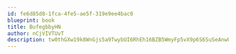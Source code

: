 ```yaml
---
id: fe6d85d8-1fca-4fe5-ae5f-319e9ee4bac0
blueprint: book
title: BufegbbyHN
author: nCjVIVTUvT
description: tw0thGXw19k8WnGjs5a9TwybUI6RhEh16BZB5WmyFp5vX9p6S6SuSeAnwUPJRTBvLpeasM7cZG8xANGipZJBGbFWPvdijeBvShOl
---
```

